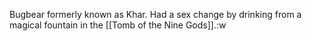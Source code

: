 Bugbear formerly known as Khar. Had a sex change by drinking from a magical fountain in the [[Tomb of the Nine Gods]].:w

